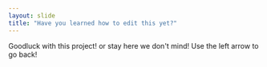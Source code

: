 ```yaml
---
layout: slide
title: "Have you learned how to edit this yet?"
---
```

Goodluck with this project!
or stay here we don't mind!
Use the left arrow to go back!
